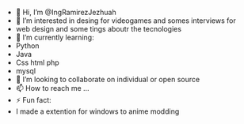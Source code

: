 - 👋 Hi, I’m @IngRamirezJezhuah
- 👀 I’m interested in desing for videogames and somes interviews for
- web design and some tings aboutr the tecnologies
- 🌱 I’m currently learning:
-   Python
-   Java
-   Css html php
-   mysql
- 💞️ I’m looking to collaborate on individual or open source
- 📫 How to reach me ...
- ⚡ Fun fact:
- I made a extention for windows to anime modding

<!---
IngRamirezJezhuah/IngRamirezJezhuah is a ✨ special ✨ repository because its `README.md` (this file) appears on your GitHub profile.
You can click the Preview link to take a look at your changes.
--->

